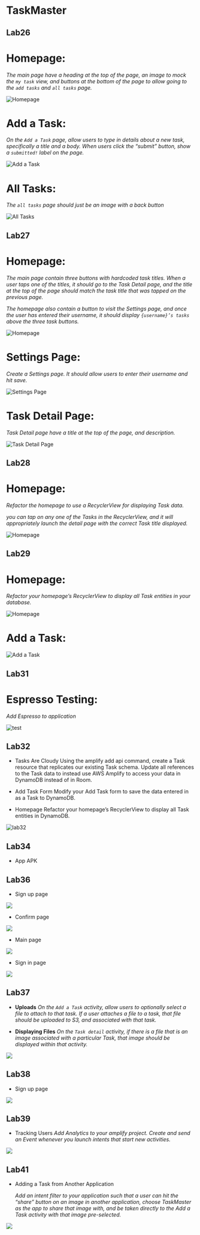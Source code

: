 # **TaskMaster**

## **Lab26**
# Homepage:

*The main page have a heading at the top of the page, an image to mock the `my task` view, and buttons at the bottom of the page to allow going to the `add tasks` and `all tasks` page.*

![Homepage](screenshots/HomePage.png)


# Add a Task:

*On the `Add a Task` page, allow users to type in details about a new task, specifically a title and a body. When users click the “submit” button, show a `submitted!` label on the page.*

![Add a Task](screenshots/AddTask.png)

# All Tasks:

*The `all tasks` page should just be an image with a back button*

![All Tasks](screenshots/AllTask.png)


## **Lab27**

# Homepage:

*The main page contain three buttons with hardcoded task titles. When a user taps one of the titles, it should go to the Task Detail page, and the title at the top of the page should match the task title that was tapped on the previous page.*

*The homepage also contain a button to visit the Settings page, and once the user has entered their username, it should display `{username}’s tasks` above the three task buttons.*



![Homepage](screenshots/HomePage27.png)


# Settings Page:

*Create a Settings page. It should allow users to enter their username and hit save.*

![Settings Page](screenshots/Settings.png)

# Task Detail Page:

*Task Detail page have a title at the top of the page, and description.*

![Task Detail Page](screenshots/TaskDetails.png)


## **Lab28**

# Homepage:

*Refactor the homepage to use a RecyclerView for displaying Task data.*

*you can tap on any one of the Tasks in the RecyclerView, and it will appropriately launch the detail page with the correct Task title displayed.*



![Homepage](screenshots/HomePage28.png)


## **Lab29**

# Homepage:

*Refactor your homepage’s RecyclerView to display all Task entities in your database.*


![Homepage](screenshots/HomePage29.png)


# Add a Task:


![Add a Task](screenshots/AddTask29.png)


## **Lab31**

# Espresso Testing:

*Add Espresso to application*


![test](screenshots/Test31.png)


## **Lab32**

* Tasks Are Cloudy
Using the amplify add api command, create a Task resource that replicates our existing Task schema. Update all references to the Task data to instead use AWS Amplify to access your data in DynamoDB instead of in Room.

* Add Task Form
Modify your Add Task form to save the data entered in as a Task to DynamoDB.

* Homepage
Refactor your homepage’s RecyclerView to display all Task entities in DynamoDB.

![lab32](screenshots/lab32.png)


## **Lab34**

* App APK


## **Lab36**

* Sign up page

![](screenshots/SignUp.png)

* Confirm page

![](screenshots/Confirm.png)

* Main page

![](screenshots/main36.png)


* Sign in page

![](screenshots/signin.png)



## **Lab37**

* **Uploads**
*On the `Add a Task` activity, allow users to optionally select a file to attach to that task. If a user attaches a file to a task, that file should be uploaded to S3, and associated with that task.*

* **Displaying Files**
*On the `Task detail` activity, if there is a file that is an image associated with a particular Task, that image should be displayed within that activity.*

![](screenshots/lab37.png)

## **Lab38**

* Sign up page

![](screenshots/notification.png)



## **Lab39**

* Tracking Users
  *Add Analytics to your amplify project. Create and send an Event whenever you launch intents that start new activities.*

![](screenshots/lab39.png)



## **Lab41**

* Adding a Task from Another Application
  
  *Add an intent filter to your application such that a user can hit the “share” button on an image in another application, choose TaskMaster as the app to share that image with, and be taken directly to the Add a Task activity with that image pre-selected.*
  

![](screenshots/lab41.png)